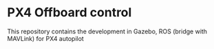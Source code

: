 # PX4 Offboard control
This repository contains the development in Gazebo, ROS (bridge with MAVLink) for PX4 autopilot
